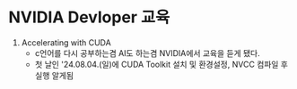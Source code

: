 # NVIDIA Devloper 교육

1. Accelerating with CUDA
   - c언어를 다시 공부하는겸  AI도 하는겸 NVIDIA에서 교육을 듣게 됐다.
   - 첫 날인 '24.08.04.(일)에 CUDA Toolkit 설치 및 환경설정, NVCC 컴파일 후 실행 알게됨
